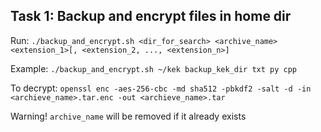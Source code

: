 ## Task 1: Backup and encrypt files in home dir

Run: `./backup_and_encrypt.sh <dir_for_search> <archive_name> <extension_1>[, <extension_2, ..., <extension_n>]`

Example: `./backup_and_encrypt.sh ~/kek backup_kek_dir txt py cpp`

To decrypt: `openssl enc -aes-256-cbc -md sha512 -pbkdf2 -salt -d -in <archieve_name>.tar.enc -out <archieve_name>.tar`

Warning! `archive_name` will be removed if it already exists
